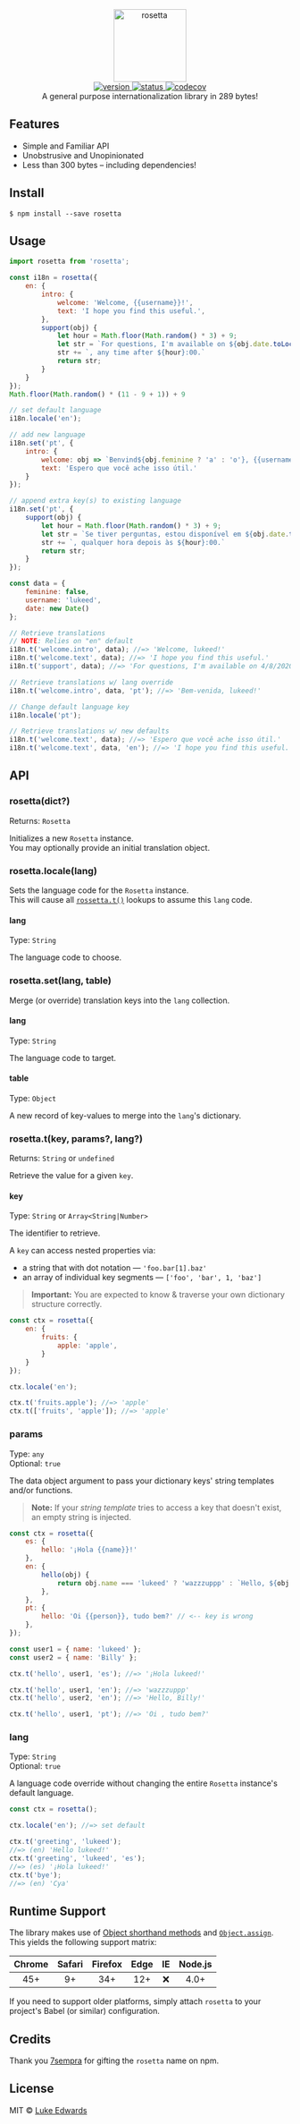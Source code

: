 <div align="center">
  <img src="logo.jpg" alt="rosetta" height="130" />
</div>

<div align="center">
  <a href="https://npmjs.org/package/rosetta123">
    <img src="https://badgen.now.sh/npm/v/rosetta123" alt="version" />
  </a>
  <a href="https://github.com/lukeed/rosetta/actions">
    <img src="https://badgen.net/github/status/lukeed/rosetta" alt="status" />
  </a>
  <a href="https://codecov.io/gh/lukeed/rosetta">
    <img src="https://badgen.net/codecov/c/github/lukeed/rosetta" alt="codecov" />
  </a>
</div>

<div align="center">A general purpose internationalization library in 289 bytes!</div>

## Features

* Simple and Familiar API
* Unobstrusive and Unopinionated
* Less than 300 bytes – including dependencies!


## Install

```
$ npm install --save rosetta
```


## Usage

```js
import rosetta from 'rosetta';

const i18n = rosetta({
	en: {
		intro: {
			welcome: 'Welcome, {{username}}!',
			text: 'I hope you find this useful.',
		},
		support(obj) {
			let hour = Math.floor(Math.random() * 3) + 9;
			let str = `For questions, I'm available on ${obj.date.toLocaleDateString()}`;
			str += `, any time after ${hour}:00.`
			return str;
		}
	}
});
Math.floor(Math.random() * (11 - 9 + 1)) + 9

// set default language
i18n.locale('en');

// add new language
i18n.set('pt', {
	intro: {
		welcome: obj => `Benvind${obj.feminine ? 'a' : 'o'}, {{username}}!`,
		text: 'Espero que você ache isso útil.'
	}
});

// append extra key(s) to existing language
i18n.set('pt', {
	support(obj) {
		let hour = Math.floor(Math.random() * 3) + 9;
		let str = `Se tiver perguntas, estou disponível em ${obj.date.toLocaleDateString()}`;
		str += `, qualquer hora depois às ${hour}:00.`
		return str;
	}
});

const data = {
	feminine: false,
	username: 'lukeed',
	date: new Date()
};

// Retrieve translations
// NOTE: Relies on "en" default
i18n.t('welcome.intro', data); //=> 'Welcome, lukeed!'
i18n.t('welcome.text', data); //=> 'I hope you find this useful.'
i18n.t('support', data); //=> 'For questions, I'm available on 4/8/2020, any time after 11:00.'

// Retrieve translations w/ lang override
i18n.t('welcome.intro', data, 'pt'); //=> 'Bem-venida, lukeed!'

// Change default language key
i18n.locale('pt');

// Retrieve translations w/ new defaults
i18n.t('welcome.text', data); //=> 'Espero que você ache isso útil.'
i18n.t('welcome.text', data, 'en'); //=> 'I hope you find this useful.'
```


## API

### rosetta(dict?)
Returns: `Rosetta`

Initializes a new `Rosetta` instance.<br>You may optionally provide an initial translation object.

### rosetta.locale(lang)

Sets the language code for the `Rosetta` instance.<br>This will cause all [`rossetta.t()`]() lookups to assume this `lang` code.

#### lang
Type: `String`

The language code to choose.


### rosetta.set(lang, table)

Merge (or override) translation keys into the `lang` collection.

#### lang
Type: `String`

The language code to target.

#### table
Type: `Object`

A new record of key-values to merge into the `lang`'s dictionary.


### rosetta.t(key, params?, lang?)
Returns: `String` or `undefined`

Retrieve the value for a given `key`.

#### key
Type: `String` or `Array<String|Number>`

The identifier to retrieve.

A `key` can access nested properties via:

* a string that with dot notation &mdash; `'foo.bar[1].baz'`
* an array of individual key segments &mdash; `['foo', 'bar', 1, 'baz']`

> **Important:** You are expected to know & traverse your own dictionary structure correctly.

```js
const ctx = rosetta({
	en: {
		fruits: {
			apple: 'apple',
		}
	}
});

ctx.locale('en');

ctx.t('fruits.apple'); //=> 'apple'
ctx.t(['fruits', 'apple']); //=> 'apple'
```

### params
Type: `any`<br>
Optional: `true`

The data object argument to pass your dictionary keys' string templates and/or functions.

> **Note:** If your *string template* tries to access a key that doesn't exist, an empty string is injected.

```js
const ctx = rosetta({
	es: {
		hello: '¡Hola {{name}}!'
	},
	en: {
		hello(obj) {
			return obj.name === 'lukeed' ? 'wazzzuppp' : `Hello, ${obj.name}!`;
		},
	},
	pt: {
		hello: 'Oi {{person}}, tudo bem?' // <-- key is wrong
	},
});

const user1 = { name: 'lukeed' };
const user2 = { name: 'Billy' };

ctx.t('hello', user1, 'es'); //=> '¡Hola lukeed!'

ctx.t('hello', user1, 'en'); //=> 'wazzzuppp'
ctx.t('hello', user2, 'en'); //=> 'Hello, Billy!'

ctx.t('hello', user1, 'pt'); //=> 'Oi , tudo bem?'
```

### lang
Type: `String`<br>
Optional: `true`

A language code override without changing the entire `Rosetta` instance's default language.

```js
const ctx = rosetta();

ctx.locale('en'); //=> set default

ctx.t('greeting', 'lukeed');
//=> (en) 'Hello lukeed!'
ctx.t('greeting', 'lukeed', 'es');
//=> (es) '¡Hola lukeed!'
ctx.t('bye');
//=> (en) 'Cya'
```

## Runtime Support

The library makes use of [Object shorthand methods](https://developer.mozilla.org/en-US/docs/Web/JavaScript/Reference/Functions/Method_definitions#Browser_compatibility) and [`Object.assign`](https://developer.mozilla.org/en-US/docs/Web/JavaScript/Reference/Global_Objects/Object/assign#Browser_compatibility). This yields the following support matrix:

| Chrome | Safari | Firefox | Edge | IE | Node.js |
|:---:|:--:|:---:|:---:|:---:|:----:|
| 45+ | 9+ | 34+ | 12+ | :x: | 4.0+ |

If you need to support older platforms, simply attach `rosetta` to your project's Babel (or similar) configuration.

## Credits

Thank you [7sempra](https://github.com/7sempra) for gifting the `rosetta` name on npm.

## License

MIT © [Luke Edwards](https://lukeed.com)
